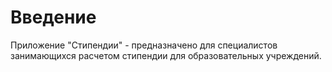 # Введение

Приложение "Стипендии" - предназначено для специалистов занимающихся расчетом стипендии для образовательных учреждений.